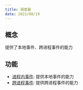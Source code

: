 ```yaml
---
title: 调度器
date: 2022/08/19
---
```


## 概念

提供了本地事件、跨进程事件的能力

## 功能

* [进程内事件](/framework/contribs/dispatcher/event-bus): 提供本地事件的能力
* [跨进程事件](/framework/contribs/dispatcher/integration-event-bus): 提供跨进程事件的能力